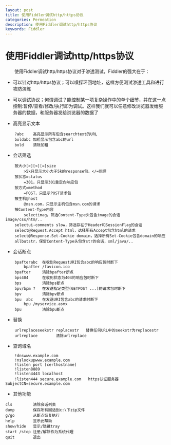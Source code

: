 ```yaml
---
layout: post
title: 使用Fiddler调试http/https协议
categories: Permeation
description: 使用Fiddler调试http/https协议
keywords: Fiddler
---
```


# 使用Fiddler调试http/https协议

&emsp;&emsp;使用Fiddler调试http/https协议对于渗透测试，Fiddler的强大在于：
* 可以针对http/https协议；可以嗅探环回地址，这样方便测试渗透工具和进行攻防演练

* 可以调试协议；何谓调试？能控制某一项复杂操作中的单个细节，并在这一点控制:暂停/查看/修改/执行即为调试。这样我们就可以任意修改浏览器发给服务器的数据，和服务器发给浏览器的数据了

* 高亮显示文本
```Txt
    ?abc    高亮显示所有包含searchtext的URL
    boldabc 加粗显示包含abc的url
    bold    清除加粗
```

* 会话筛选
```Txt
    按大小[>][<][=]size
        >5k只显示大小大于5k的response包，</=同理
    按状态=status
        =301，只显示301重定向响应包
    按方式=method
        =POST，只显示POST请求包
    按主机@host
        @msn.com，只显示主机包含msn.com的请求
    按Content-Type内容
        selectimag，筛选Content-Type头包含image的会话             image/css/htm/..
    selectui-comments slow，筛选存在于Header和SessionFlag的会话
    select@Request.Accept html，选择所有Accept包含html的请求
    select@Response.Set-Cookie domain，选择所有Set-Cookie包含domain的响应
    allbutstr，保留Content-Type头包含str的会话，xml/java/..
```

* 会话断点
```Txt
    bpafterabc  在收到RequestURI包含abc的响应包时断下
        bpafter /favicon.ico
    bpafter     清除bpafter断点
    bps404      在收到状态为404的响应包时断下
    bps         清除bps断点
    bpv/bpm ?   在发送指定类型(GETPOST ...)的请求包时断下
    bpv         清除bpv断点
    bpu  abc    在发送URI包含abc的请求时断下
        bpu /myservice.asmx
    bpu         清除bpu断点
```

* 替换
```Txt
    urlreplaceseekstr replacestr   替换任何URL中的seekstr为replacestr
    urlreplace        清除urlreplace
```

* 查询域名
```Txt
    !dnswww.example.com 
    !nslookupwww.example.com
    !listen port [certhostname]
    !listen8889
    !listen4443 localhost
    !listen444 secure.example.com   https认证服务器SubjectCN=secure.example.com
```

* 其他功能
```
cls         清除会话列表
dump        保存所有回话到c:\下zip文件
g/go        从断点恢复执行
help        显示此帮助
show/hide   显示/隐藏tray
start /stop 注册/解除作为系统代理
quit        退出
